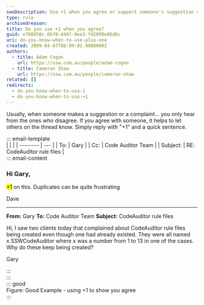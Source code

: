 ```yaml
---
seoDescription: Use +1 when you agree or support someone's suggestion or idea on a thread to show your endorsement and encourage others to do the same.
type: rule
archivedreason:
title: Do you use +1 when you agree?
guid: e708950c-6bf0-440f-9ee3-fd2099e86d6c
uri: do-you-know-when-to-use-plus-one
created: 2009-04-07T08:09:02.0000000Z
authors:
  - title: Adam Cogan
    url: https://ssw.com.au/people/adam-cogan
  - title: Cameron Shaw
    url: https://ssw.com.au/people/cameron-shaw
related: []
redirects:
  - do-you-know-when-to-use-1
  - do-you-know-when-to-use-+1
---
```


Usually, when someone makes a suggestion or a complaint... you only hear from the ones who disagree. If you agree with someone, it helps to let others on the thread know. Simply reply with "+1" and a quick sentence.

<!--endintro-->

::: email-template  
| | |
| -------- | --- |
| To: | Gary |
| Cc: | Code Auditor Team |
| Subject: | RE: CodeAuditor rule files |  
::: email-content

### Hi Gary,

<mark>+1</mark> on this. Duplicates can be quite frustrating

Dave

---

**From:** Gary
**To:** Code Auditor Team
**Subject:** CodeAuditor rule files

Hi, I saw two clients today that complained about CodeAuditor rule files being created even though one had already existed. They were all named x.SSWCodeAuditor where x was a number from 1 to 13 in one of the cases. Why do these keep being created?

Gary

:::  
:::  
::: good  
Figure: Good Example - using +1 to show you agree  
:::
